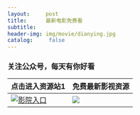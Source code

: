 ```yaml
---
layout:     post
title:      最新电影免费看
subtitle:   
header-img: img/movie/dianying.jpg
catalog: 	 false
---
```



### 关注公众号，每天有你好看

 点击进入资源站1|免费最新影视资源
 ----|----
 [![影院入口](https://yabaowang.github.io/img/bofang.jpg)](http://28xx.top/)|![](https://yabaowang.github.io/img/avatar.jpg)
 



